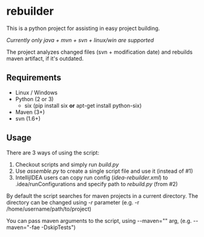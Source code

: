 # rebuilder
This is a python project for assisting in easy project building.

*Currently only java + mvn + svn + linux/win are supported*

The project analyzes changed files (svn + modification date) and rebuilds maven artifact,
if it's outdated.

## Requirements
* Linux / Windows
* Python (2 or 3)
  * six (pip install six **or** apt-get install python-six)
* Maven (3+)
* svn (1.6+)

## Usage
There are 3 ways of using the script:

1. Checkout scripts and simply run *build.py*
2. Use *assemble.py* to create a single script file and use it (instead of #1)
3. IntellijIDEA users can copy run config (*idea-rebuilder.xml*) to .idea/runConfigurations and specify path to *rebuild.py* (from #2)

By default the script searches for maven projects in a current directory. The directory can be changed using *-r* parameter (e.g. -r /home/username/path/to/project)

You can pass maven arguments to the script, using --maven="" arg, (e.g. --maven="-fae -DskipTests")
